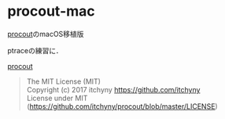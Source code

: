 # procout-mac
[procout](https://github.com/itchyny/procout)のmacOS移植版

ptraceの練習に．

[procout](https://github.com/itchyny/procout)  
>The MIT License (MIT)  
>Copyright (c) 2017 itchyny <https://github.com/itchyny>  
License under MIT (https://github.com/itchyny/procout/blob/master/LICENSE)
